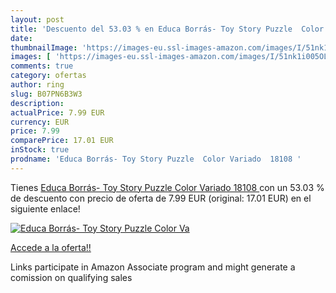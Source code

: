 ```yaml
---
layout: post
title: 'Descuento del 53.03 % en Educa Borrás- Toy Story Puzzle  Color Va'
date: 
thumbnailImage: 'https://images-eu.ssl-images-amazon.com/images/I/51nk1i005OL._SL200_.jpg'
images: [ 'https://images-eu.ssl-images-amazon.com/images/I/51nk1i005OL._SL200_.jpg' ]
comments: true
category: ofertas
author: ring
slug: B07PN6B3W3
description:
actualPrice: 7.99 EUR
currency: EUR
price: 7.99
comparePrice: 17.01 EUR
inStock: true
prodname: 'Educa Borrás- Toy Story Puzzle  Color Variado  18108 '
---
```


Tienes [Educa Borrás- Toy Story Puzzle  Color Variado  18108 ](https://www.amazon.es/dp/B07PN6B3W3/?tag=tolees-21) con un 53.03 % de descuento con precio de oferta de 7.99 EUR (original: 17.01 EUR) en el siguiente enlace!

[![Educa Borrás- Toy Story Puzzle  Color Va](https://images-eu.ssl-images-amazon.com/images/I/51nk1i005OL._SL200_.jpg)](https://www.amazon.es/dp/B07PN6B3W3/?tag=tolees-21)

[Accede a la oferta!!](https://www.amazon.es/dp/B07PN6B3W3/?tag=tolees-21)

Links participate in Amazon Associate program and might generate a comission on qualifying sales


